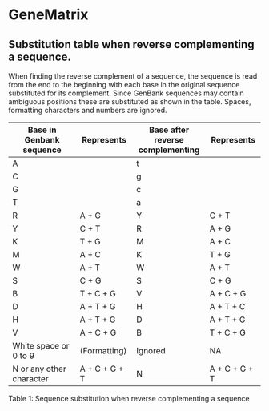 # GeneMatrix

## Substitution table when reverse complementing a sequence.

When finding the reverse complement of a sequence, the sequence is read from the end to the beginning with each base in the original sequence substituted for its complement. Since GenBank sequences may contain ambiguous positions these are substituted as shown in the table. Spaces, formatting characters and numbers are ignored.

|Base in Genbank<br />sequence|Represents|Base after reverse<br />complementing |Represents|
|-|-|-|-|
|A||t||
|C||g||
|G||c||
|T||a||
|R|A + G|Y|C + T|
|Y|C + T|R|A + G|
|K|T + G|M|A + C|
|M|A + C|K|T + G|
|W|A + T|W| A + T
|S| C + G|S| C + G|
|B |T + C + G|V|A + C + G|
|D|A + T + G|H|A + T + C|
|H|A + T + G|D|A + T + G|
|V|A + C + G| B|T + C + G|
|White space or 0 to 9|(Formatting)|Ignored|NA|
|N or any other character|A + C + G + T|N|A + C + G + T|  

Table 1: Sequence substitution when reverse complementing a sequence 